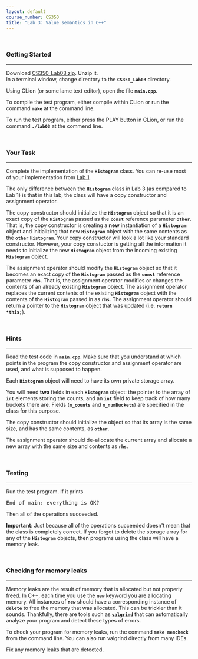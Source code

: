 ```yaml
---
layout: default
course_number: CS350
title: "Lab 3: Value semantics in C++"
---
```



<br>

### Getting Started

--- --- --- --- --- --- --- --- --- --- --- --- --- --- --- --- --- --- --- --- --- --- --- ---

Download [CS350_Lab03.zip](CS350_Lab03.zip).  Unzip it.  
In a terminal window, change directory to the **```CS350_Lab03```** directory.

Using CLion (or some lame text editor), open the file **```main.cpp```**.

To compile the test program, either compile within CLion or run the command **```make```** at the command line.

To run the test program, either press the PLAY button in CLion, or run the command **```./lab03```** at the commend line.



<br>

### Your Task

--- --- --- --- --- --- --- --- --- --- --- --- --- --- --- --- --- --- --- --- --- --- --- ---

Complete the implementation of the **```Histogram```** class.
You can re-use most of your implementation from [Lab 1](lab01.html).

The only difference between the **```Histogram```** class in Lab 3 (as compared to Lab 1) is that in this lab, the class 
will have a copy constructor and assignment operator.

The copy constructor should initialize the **```Histogram```** object so that it is an exact copy of the 
**```Histogram```** passed as the **```const```** reference parameter **```other```**.  That is, the copy
constructor is creating a **new** instantiation of a **```Histogram```** object and initializing that new
**```Histogram```** object with the same contents as the **```other```** **```Histogram```**. Your copy
constructor will look a lot like your standard constructor. However, your copy constuctor is getting all the 
information it needs to initialize the new **```Histogram```** object from the incoming existing **```Histogram```** object.

The assignment operator should modify the **```Histogram```** object so that it becomes an exact copy of the 
**```Histogram```** passed as the **```const```** reference parameter **```rhs```**.  That is, the assignment
operator modifies or changes the contents of an already existing **```Histogram```** object. The assignment
operator replaces the current contents of the existing **```Histogram```** object with the contents of the 
**```Histogram```** passed in as **```rhs```**.  The assignment operator should return a pointer to the 
**```Histogram```** object that was updated (i.e. **```return *this;```**).



<br>

### Hints

--- --- --- --- --- --- --- --- --- --- --- --- --- --- --- --- --- --- --- --- --- --- --- ---

Read the test code in **```main.cpp```**.  Make sure that you understand at which points in the program the copy 
constructor and assignment operator are used, and what is supposed to happen.

Each **```Histogram```** object will need to have its own private storage array.

You will need **two** fields in each **```Histogram```** object: the pointer to the array of **```int```** elements 
storing the counts, and an **```int```** field to keep track of how many buckets there are.  Fields 
(**```m_counts```** and **```m_numBuckets```**) are specified in the class for this purpose.

The copy constructor should initialize the object so that its array is
the same size, and has the same contents, as **```other```**.

The assignment operator should de-allocate the current array and allocate a new array with the same size and contents 
as **```rhs```**.



<br>

### Testing

--- --- --- --- --- --- --- --- --- --- --- --- --- --- --- --- --- --- --- --- --- --- --- ---

Run the test program.  If it prints

<pre>
End of main: everything is OK?
</pre>

Then all of the operations succeeded.

**Important**: Just because all of the operations succeeded doesn't mean that the class is completely correct.  If you 
forgot to delete the storage array for any of the **```Histogram```** objects, then programs using the class will have 
a memory leak.



<br>
    
### Checking for memory leaks
    
--- --- --- --- --- --- --- --- --- --- --- --- --- --- --- --- --- --- --- --- --- --- --- ---
    
Memory leaks are the result of memory that is allocated but not properly freed.  In C++, each
time you use the **```new```** keyword you are allocating memory.  All instances of **```new```** 
should have a corresponding instance of **```delete```** to free the memory that was allocated.
This can be trickier than it sounds. Thankfully, there are tools such as [**```valgrind```**](http://valgrind.org) 
that can automatically analyze your program and detect these types of errors.

To check your program for memory leaks, run the command **```make memcheck```** from the command line.
You can also run valgrind directly from many IDEs.

Fix any memory leaks that are detected.
